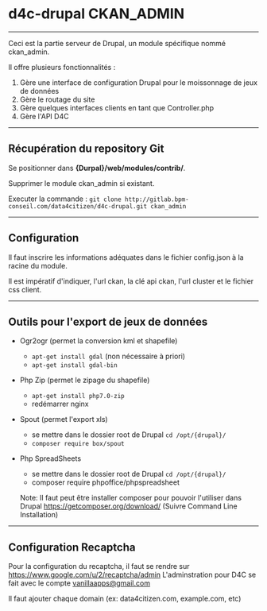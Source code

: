 # d4c-drupal CKAN_ADMIN 

---

Ceci est la partie serveur de Drupal, un module spécifique nommé ckan_admin.

Il offre plusieurs fonctionnalités : 

1. Gère une interface de configuration Drupal pour le moissonnage de jeux de données
2. Gère le routage du site
3. Gère quelques interfaces clients en tant que Controller.php
4. Gère l'API D4C

---

## Récupération du repository Git

Se positionner dans **{Durpal}/web/modules/contrib/**.

Supprimer le module ckan_admin si existant.

Executer la commande : `git clone http://gitlab.bpm-conseil.com/data4citizen/d4c-drupal.git ckan_admin`

---

## Configuration

Il faut inscrire les informations adéquates dans le fichier config.json à la racine du module.

Il est impératif d'indiquer, l'url ckan, la clé api ckan, l'url cluster et le fichier css client.

---

## Outils pour l'export de jeux de données

- Ogr2ogr (permet la conversion kml et shapefile)
	- `apt-get install gdal` (non nécessaire à priori)
	- `apt-get install gdal-bin`

- Php Zip (permet le zipage du shapefile)
	- `apt-get install php7.0-zip`
	- redémarrer nginx

- Spout (permet l'export xls)
	- se mettre dans le dossier root de Drupal `cd /opt/{drupal}/`
	- `composer require box/spout`
	
- Php SpreadSheets
	- se mettre dans le dossier root de Drupal `cd /opt/{drupal}/`
	- composer require phpoffice/phpspreadsheet
	
	Note: Il faut peut être installer composer pour pouvoir l'utiliser dans Drupal
	https://getcomposer.org/download/ (Suivre Command Line Installation)
	
---

## Configuration Recaptcha

Pour la configuration du recaptcha, il faut se rendre sur https://www.google.com/u/2/recaptcha/admin
L'adminstration pour D4C se fait avec le compte vanillaapps@gmail.com

Il faut ajouter chaque domain (ex: data4citizen.com, example.com, etc)

